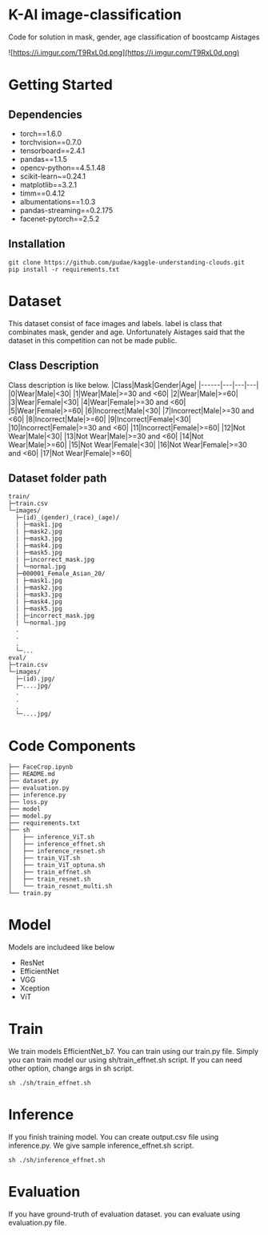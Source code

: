 # K-AI image-classification
Code for solution in mask, gender, age classification of boostcamp Aistages

![https://i.imgur.com/T9RxL0d.png](https://i.imgur.com/T9RxL0d.png)

# Getting Started    
## Dependencies
- torch==1.6.0
- torchvision==0.7.0
- tensorboard==2.4.1
- pandas==1.1.5
- opencv-python==4.5.1.48
- scikit-learn~=0.24.1
- matplotlib==3.2.1
- timm==0.4.12
- albumentations==1.0.3
- pandas-streaming==0.2.175
- facenet-pytorch==2.5.2

## Installation
```
git clone https://github.com/pudae/kaggle-understanding-clouds.git
pip install -r requirements.txt
```

# Dataset
This dataset consist of face images and labels. label is class that combinates mask, gender and age. Unfortunately Aistages said that the dataset in this competition can not be made public. 

## Class Description
Class description is like below.
|Class|Mask|Gender|Age|
|------|---|---|---|
|0|Wear|Male|<30|
|1|Wear|Male|>=30 and <60|
|2|Wear|Male|>=60|
|3|Wear|Female|<30|
|4|Wear|Female|>=30 and <60|
|5|Wear|Female|>=60|
|6|Incorrect|Male|<30|
|7|Incorrect|Male|>=30 and <60|
|8|Incorrect|Male|>=60|
|9|Incorrect|Female|<30|
|10|Incorrect|Female|>=30 and <60|
|11|Incorrect|Female|>=60|
|12|Not Wear|Male|<30|
|13|Not Wear|Male|>=30 and <60|
|14|Not Wear|Male|>=60|
|15|Not Wear|Female|<30|
|16|Not Wear|Female|>=30 and <60|
|17|Not Wear|Female|>=60|

## Dataset folder path
```
train/
├─train.csv
└─images/
  ├─(id)_(gender)_(race)_(age)/
  | ├─mask1.jpg
  | ├─mask2.jpg
  | ├─mask3.jpg
  | ├─mask4.jpg
  | ├─mask5.jpg
  | ├─incorrect_mask.jpg
  | └─normal.jpg
  ├─000001_Female_Asian_20/
  | ├─mask1.jpg
  | ├─mask2.jpg
  | ├─mask3.jpg
  | ├─mask4.jpg
  | ├─mask5.jpg
  | ├─incorrect_mask.jpg
  | └─normal.jpg
  .
  .
  .
  └─...
eval/
├─train.csv
└─images/
  ├─(id).jpg/
  ├─....jpg/
  .
  .
  .
  └─....jpg/
```

# Code Components
```
├── FaceCrop.ipynb
├── README.md
├── dataset.py
├── evaluation.py
├── inference.py
├── loss.py
├── model
├── model.py
├── requirements.txt
├── sh
│   ├── inference_ViT.sh
│   ├── inference_effnet.sh
│   ├── inference_resnet.sh
│   ├── train_ViT.sh
│   ├── train_ViT_optuna.sh
│   ├── train_effnet.sh
│   ├── train_resnet.sh
│   └── train_resnet_multi.sh
└── train.py
```

# Model
Models are includeed like below
* ResNet
* EfficientNet
* VGG
* Xception
* ViT

# Train
We train models EfficientNet_b7. You can train using our train.py file. Simply you can train model our using sh/train_effnet.sh script. If you can need other option, change args in sh script.
```
sh ./sh/train_effnet.sh
```

# Inference
If you finish training model. You can create output.csv file using inference.py. We give sample inference_effnet.sh script.
```
sh ./sh/inference_effnet.sh
```

# Evaluation
If you have ground-truth of evaluation dataset. you can evaluate using evaluation.py file. 